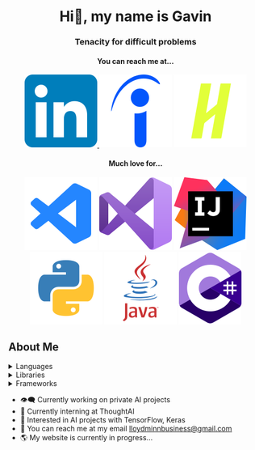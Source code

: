 
<h1 align="center"> Hi👋, my name is Gavin</h1>


<h3 align="center">Tenacity for difficult problems</h3>


<div align="center">
  <h4>You can reach me at...</h4>
</div>

<div align="center">
  <a href="https://www.linkedin.com/in/gminney/" target="_blank">
    <picture>
     <source media="(prefers-color-scheme: dark)" srcset="/assets/svg/linkedin.svg">
     <source media="(prefers-color-scheme: light)" srcset="/assets/svg/linkedin.svg">
     <img alt="LinkedIn: GMinney" src="/assets/svg/linkedin.svg">
    </picture>
  </a>
  <picture>
   <source media="(prefers-color-scheme: dark)" srcset="/assets/svg/indeed.svg">
   <source media="(prefers-color-scheme: light)" srcset="/assets/svg/indeed.svg">
   <img alt="Indeed: Gminney" src="/assets/svg/indeed.svg">
  </picture>

  <a href="https://app.joinhandshake.com/stu/users/41446902" target="_blank">
    <picture>
     <source media="(prefers-color-scheme: dark)" srcset="/assets/svg/handshake-logo.svg">
     <source media="(prefers-color-scheme: light)" srcset="/assets/svg/handshake-logo.svg">
     <img alt="Handshake: GMinney" src="/assets/svg/handshake-logo.svg">
    </picture>
  </a>
</div>

<div align="center">
  <h4>Much love for...</h4>
</div>

<div align="center">
  <picture>
   <source media="(prefers-color-scheme: dark)" srcset="/assets/svg/vscode.svg">
   <source media="(prefers-color-scheme: light)" srcset="/assets/svg/vscode.svg">
   <img alt="VSCode" src="/assets/svg/vscode.svg">
  </picture>

  <picture>
   <source media="(prefers-color-scheme: dark)" srcset="/assets/svg/vscommunity.svg">
   <source media="(prefers-color-scheme: light)" srcset="/assets/svg/vscommunity.svg">
   <img alt="VSCommunity" src="/assets/svg/vscommunity.svg">
  </picture>

  <picture>
   <source media="(prefers-color-scheme: dark)" srcset="/assets/svg/intellij.svg">
   <source media="(prefers-color-scheme: light)" srcset="/assets/svg/intellij.svg">
   <img alt="InteliJ" src="/assets/svg/intellij.svg">
  </picture>
  
  <picture>
   <source media="(prefers-color-scheme: dark)" srcset="/assets/svg/python.svg">
   <source media="(prefers-color-scheme: light)" srcset="/assets/svg/python.svg">
   <img alt="Python" src="/assets/svg/python.svg">
  </picture>
  
  <picture>
   <source media="(prefers-color-scheme: dark)" srcset="/assets/svg/java.svg">
   <source media="(prefers-color-scheme: light)" srcset="/assets/svg/java.svg">
   <img alt="Java" src="/assets/svg/java.svg">
  </picture>
  
  <picture>
   <source media="(prefers-color-scheme: dark)" srcset="/assets/svg/csharp.svg">
   <source media="(prefers-color-scheme: light)" srcset="/assets/svg/csharp.svg">
   <img alt="C#" src="/assets/svg/csharp.svg">
  </picture>
</div>

<h2>About Me</h2>

<details>
<summary>Languages</summary>

HTML, CSS, JavaSript, XML, JSON, Python, Java, C, C++, C#, Go, SQL, PHP, Prolog, Swift

</details>

<details>
<summary>Libraries</summary>

TensorFlow, Keras, WebGL, ThreeJS, NodeJS, HTTP

</details>

<details>
<summary>Frameworks</summary>

ASP.NET, .NET Core, Visual C++, Jakarta Servlet

</details>

* :eye_speech_bubble: Currently working on private AI projects
* :thought_balloon: Currently interning at ThoughtAI
* :brain: Interested in AI projects with TensorFlow, Keras
* :speech_balloon: You can reach me at my email lloydminnbusiness@gmail.com
* :earth_americas: My website is currently in progress...

<!--
**GMinney/GMinney** is a ✨ _special_ ✨ repository because its `README.md` (this file) appears on your GitHub profile.

Here are some ideas to get you started:

- 🔭 I’m currently working on ...
- 🌱 I’m currently learning ...
- 👯 I’m looking to collaborate on ...
- 🤔 I’m looking for help with ...
- 💬 Ask me about ...
- 📫 How to reach me: ...
- 😄 Pronouns: ...
- ⚡ Fun fact: ...
-->
